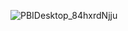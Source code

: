 ![PBIDesktop_84hxrdNjju](https://github.com/user-attachments/assets/ed8ec1e7-d49b-4869-bb9b-5bfa18df119d)
